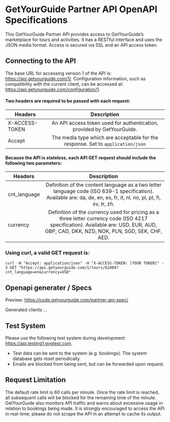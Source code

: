 # GetYourGuide Partner API OpenAPI Specifications
This GetYourGuide Partner API provides access to GetYourGuide’s marketplace for tours and activities. 
It has a RESTful interface and uses the JSON media format. Access is secured via SSL and an API access token.

## Connecting to the API

The base URL for accessing version 1 of the API is: https://api.getyourguide.com/1/. Configuration information, such as compatibility with the current client, can be accessed at: https://api.getyourguide.com/configuration/1.


#### Two headers are required to be passed with each request:

| Headers        | Description |
| -------------- |:-----------:|
| X-ACCESS-TOKEN | An API access token used for authentication, provided by GetYourGuide. |
| Accept | The media type which are acceptable for the response. Set to `application/json` |



#### Because the API is stateless, each API GET request should include the following two parameters:

| Headers        | Description |
| -------------- |:-----------:|
| cnt_language | Definition of the content language as a two letter language code (ISO 639-1 specification). Available are: da, de, en, es, fr, it, nl, no, pl, pt, fi, sv, tr, zh. |
| currency | Definition of the currency used for pricing as a three letter currency code (ISO 4217 specification). Available are: USD, EUR, AUD, GBP, CAD, DKK, NZD, NOK, PLN, SGD, SEK, CHF, AED. |

### Using curl, a valid GET request is:

`curl -H "Accept: application/json" -H "X-ACCESS-TOKEN: [YOUR TOKEN]" -X GET "https://api.getyourguide.com/1/tours/62484?cnt_language=en&currency=USD"`

## Openapi generater / Specs
Preview: https://code.getyourguide.com/partner-api-spec/

Generated clients ...

## Test System
Please use the following test system during development: https://api.testing1.gygtest.com.

- Test data can be sent to the system (e.g. bookings). The system database gets reset periodically.
- Emails are blocked from being sent, but can be forwarded upon request.

## Request Limitation
The default rate limit is 60 calls per minute. Once the rate limit is reached, all subsequent calls will be blocked for the remaining time of the minute. GetYourGuide also monitors API traffic and warns about excessive usage in relation to bookings being made. It is strongly encouraged to access the API in real-time; please do not scrape the API in an attempt to cache its output.